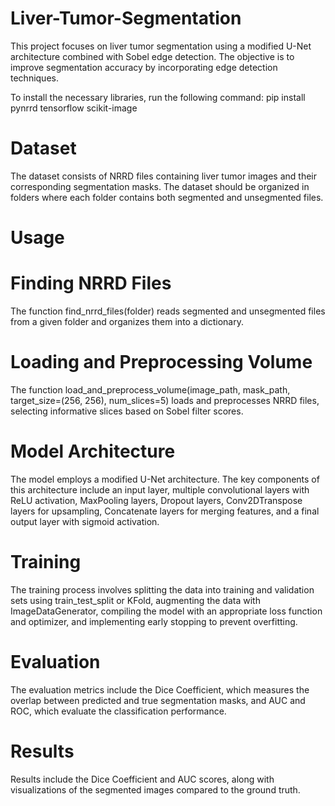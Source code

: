 # Liver-Tumor-Segmentation
This project focuses on liver tumor segmentation using a modified U-Net architecture combined with Sobel edge detection. The objective is to improve segmentation accuracy by incorporating edge detection techniques.

To install the necessary libraries, run the following command:
pip install pynrrd tensorflow scikit-image

# Dataset
The dataset consists of NRRD files containing liver tumor images and their corresponding segmentation masks. The dataset should be organized in folders where each folder contains both segmented and unsegmented files.

# Usage
# Finding NRRD Files
The function find_nrrd_files(folder) reads segmented and unsegmented files from a given folder and organizes them into a dictionary.

# Loading and Preprocessing Volume
The function load_and_preprocess_volume(image_path, mask_path, target_size=(256, 256), num_slices=5) loads and preprocesses NRRD files, selecting informative slices based on Sobel filter scores.

# Model Architecture
The model employs a modified U-Net architecture. The key components of this architecture include an input layer, multiple convolutional layers with ReLU activation, MaxPooling layers, Dropout layers, Conv2DTranspose layers for upsampling, Concatenate layers for merging features, and a final output layer with sigmoid activation.

# Training
The training process involves splitting the data into training and validation sets using train_test_split or KFold, augmenting the data with ImageDataGenerator, compiling the model with an appropriate loss function and optimizer, and implementing early stopping to prevent overfitting.

# Evaluation
The evaluation metrics include the Dice Coefficient, which measures the overlap between predicted and true segmentation masks, and AUC and ROC, which evaluate the classification performance.

# Results
Results include the Dice Coefficient and AUC scores, along with visualizations of the segmented images compared to the ground truth.
